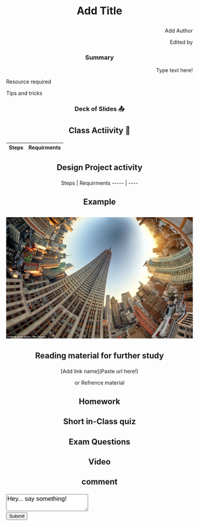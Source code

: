 # <p align = center> Add Title </p>
<p align = right> Add Author</p>
<p align = right> Edited by</p>


### <p align = center>Summary 
<p align = right>Type text here!</p>
<p align = left>Resource required </p>
<p align = left>Tips and tricks </p>


### <p align = center>Deck of Slides :outbox_tray:

## <p align = center>Class Actiivity :rocket:



Steps | Requirments
----- | ---- 




## <p align = center>Design Project activity

<p align = center> Steps | Requirments
----- | ---- </p>

## <p align = center>Example 
  
## <p align = center>![](_fisheye_EmpireStatebuilding.jpg)

  
  

## <p align = center>Reading material for further study
<p align = center>[Add link name](Paste url here!)
<p align = center>or Refrence material

## <p align = center>Homework

## <p align = center>Short in-Class quiz
## <p align = center>Exam Questions 
## <p align = center>Video
## <p align = center>comment
  <form action="/html/tags/html_form_tag_action.cfm" method="post">
<div>
<textarea name="comments" id="comments" style="font-family:sans-serif;font-size:1.2em;">
Hey... say something!
</textarea>
</div>
<input type="submit" value="Submit">
</form>
